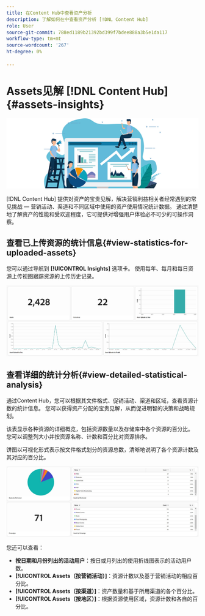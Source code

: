 ```yaml
---
title: 在Content Hub中查看资产分析
description: 了解如何在中查看资产分析 [!DNL Content Hub]
role: User
source-git-commit: 788ed1189b21392bd399f7bdee888a3b5e1da117
workflow-type: tm+mt
source-wordcount: '267'
ht-degree: 0%

---
```


# Assets见解 [!DNL Content Hub] {#assets-insights}

![Assets insights](assets/asset-insights-banner.jpg)

[!DNL Content Hub] 提供对资产的宝贵见解，解决营销利益相关者经常遇到的常见挑战 — 营销活动、渠道和不同区域中使用的资产使用情况统计数据。 通过清楚地了解资产的性能和受欢迎程度，它可提供对增强用户体验必不可少的可操作洞察。

## 查看已上传资源的统计信息{#view-statistics-for-uploaded-assets}

您可以通过导航到 **[!UICONTROL Insights]** 选项卡。 使用每年、每月和每日资源上传视图跟踪资源的上传历史记录。

![上传资源统计数据](assets/assets-insights.jpg)

<!-- You can track the upload history of your assets over the past 30 days or gain a more comprehensive view with data spanning the last 12 months. This feature enables you to evaluate the upload count of assets.  -->

<!-- Go to the **[!UICONTROL [!DNL Insights]]** tab.

2. Select the desired time frame to view the statistics; you can opt for either last 30 days or last 12 months.

Data for the selected time frame is displayed, including the upload count for the specified duration. -->

## 查看详细的统计分析{#view-detailed-statistical-analysis}

通过Content Hub，您可以根据其文件格式、促销活动、渠道和区域，查看资源计数的统计信息。 您可以获得资产分配的宝贵见解，从而促进明智的决策和战略规划。

该表显示各种资源的详细概览，包括资源数量以及存储库中各个资源的百分比。 您可以调整列大小并按资源名称、计数和百分比对资源排序。

饼图以可视化形式表示按文件格式划分的资源总数，清晰地说明了各个资源计数及其对应的百分比。

![按资源类型统计的资源计数](assets/insights-categorial-view.jpg)

您还可以查看：

* **按日期和月份列出的活动用户**：按日或月列出的使用折线图表示的活动用户数。
* **[!UICONTROL Assets（按营销活动）]**：资源计数以及基于营销活动的相应百分比。
* **[!UICONTROL Assets（按渠道）]**：资产数量和基于所用渠道的各个百分比。
* **[!UICONTROL Assets（按地区）]**：根据资源使用区域，资源计数和各自的百分比。

